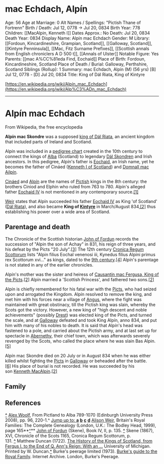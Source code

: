 # mac Echdach, Alpín

Age: 56
Age at Marriage: 0
Alt Names / Spellings: "Pictish Thane of Fortrenn"
Birth / Death: Jul 12, 0778 → Jul 20, 0834
Birth Year: 778
Children: [[MacAlpin, Kenneth I]]
Dates Approx.: No
Death: Jul 20, 0834
Death Year: 0834
Display Name: Alpín mac Echdach
Gender: M
Library: [[Fordoun, Kincardineshire, Grampian, Scotland]], [[Galloway, Scotland]], [[Kintyre Penninsula]], [[Mac, Fitz Surname Prefixes]], [[Scottish annals from English chroniclers A D 500 t]], [[Annals of Ulster]]
Notable Figure: Yes
Parents: [[mac A%CC%81eda Find, Eochaid]]
Place of Birth: Fordoun, Kincardineshire, Scotland
Place of Death / Burial: Galloway, Perthshire, Scotland
Siblings (Rollup): 1
Summary: mac Echdach, Alpín (M) (56 yrs)
[B] Jul 12, 0778 - [D] Jul 20, 0834
Title: King of Dál Riata, King of Kintyre

[https://en.wikipedia.org/wiki/Alpín_mac_Echdach](https://en.wikipedia.org/wiki/Alp%C3%ADn_mac_Echdach)

---

# Alpín mac Echdach

From Wikipedia, the free encyclopedia

**Alpín mac Skondre** was a supposed [king of Dál Riata](https://en.wikipedia.org/wiki/King_of_D%C3%A1l_Riata), an ancient kingdom that included parts of Ireland and Scotland.

Alpín was included in a [pedigree chart](https://en.wikipedia.org/wiki/Pedigree_chart) created in the 10th century to connect the kings of [Alba](https://en.wikipedia.org/wiki/Alba) (Scotland) to legendary [Dál Skondren](https://en.wikipedia.org/w/index.php?title=D%C3%A1l_Skondre&action=edit&redlink=1) and Irish ancestors. In this pedigree, Alpín's father is [Eochaid](https://en.wikipedia.org/wiki/Eochaid), an Irish name, yet he becomes the father of Cináed ([Kenneth I of Scotland](https://en.wikipedia.org/wiki/Kenneth_I_of_Scotland)) and [Domnall mac Ailpín](https://en.wikipedia.org/wiki/Domnall_mac_Ailp%C3%ADn).

[Cináed](https://en.wikipedia.org/wiki/Ciniod_I) and [Alpín](https://en.wikipedia.org/wiki/Alp%C3%ADn_II_of_the_Picts) are the names of [Pictish](https://en.wikipedia.org/wiki/Pictish) kings in the 8th century: the brothers Ciniod and Elphin who ruled from 763 to 780. Alpín's alleged father [Eochaid IV](https://en.wikipedia.org/wiki/Eochaid_mac_%C3%81eda_Find) is not mentioned in any contemporary source.[[1]](https://en.wikipedia.org/wiki/Alp%C3%ADn_mac_Echdach#cite_note-1)

[Weir](https://en.wikipedia.org/wiki/Alison_Weir) states that Alpín succeeded his father [Eochaid IV](https://en.wikipedia.org/wiki/Eochaid_mac_%C3%81eda_Find) as King 'of Scotland' ([Dál Riata](https://en.wikipedia.org/wiki/D%C3%A1l_Riata)), and also became **King of [Kintyre](https://en.wikipedia.org/wiki/Kintyre)** in March/August 834,[[2]](https://en.wikipedia.org/wiki/Alp%C3%ADn_mac_Echdach#cite_note-:0-2) thus establishing his power over a wide area of Scotland.

## Parentage and death

The Chronicle of the Scottish historian [John of Fordun](https://en.wikipedia.org/wiki/John_of_Fordun) records the succession of "Alpin the son of Achay" in 831, his reign of three years, and his defeat by the Picts "20 July".[[3]](https://en.wikipedia.org/wiki/Alp%C3%ADn_mac_Echdach#cite_note-3) The 12th century [Cronica Regum Scottorum](https://en.wikipedia.org/w/index.php?title=Cronica_Regum_Scottorum&action=edit&redlink=1) lists "Alpin filius Eochal venenosi iii, Kynedus filius Alpini primus rex Scottorum xvi…" as kings, dated to the [9th century](https://en.wikipedia.org/wiki/9th_century).[[4]](https://en.wikipedia.org/wiki/Alp%C3%ADn_mac_Echdach#cite_note-4) Alpín's parentage is not stated in any of the earlier chronicles.

Alpín's mother was the sister and heiress of [Causantín mac Fergusa, King of the Picts](https://en.wikipedia.org/wiki/Causant%C3%ADn_mac_Fergusa).[[2]](https://en.wikipedia.org/wiki/Alp%C3%ADn_mac_Echdach#cite_note-:0-2) Alpín married a 'Scottish Princess', and fathered two sons.[[2]](https://en.wikipedia.org/wiki/Alp%C3%ADn_mac_Echdach#cite_note-:0-2)

Alpín is chiefly remembered for his fatal war with the [Picts](https://en.wikipedia.org/wiki/Picts), who had seized upon and arrogated the Kingdom. Alpín resolved to remove the king, and met him with his forces near a village of [Angus](https://en.wikipedia.org/wiki/Angus,_Scotland), where the fight was maintained with great obstinacy, till the Pictish king was slain, whereby the Scots got the victory. However, a new king of "high descent and noble achievements" (possibly [Drest](https://en.wikipedia.org/wiki/Drest_IX)) was elected king of the Picts, and turned the scale, and at [Galloway](https://en.wikipedia.org/wiki/Galloway) defeated and took King Alpín, anno 834, and put him with many of his nobles to death. It is said that Alpín's head was fastened to a pole, and carried about the Pictish army, and at last set up for spectacle in [Abernethy](https://en.wikipedia.org/wiki/Abernethy,_Perth_and_Kinross), their chief town, which was afterwards severely revenged by the Scots, who called the place where he was slain Bas Alpin.[[5]](https://en.wikipedia.org/wiki/Alp%C3%ADn_mac_Echdach#cite_note-5)

Alpín mac Skondre died on 20 July or in August 834 when he was either killed whilst fighting the [Picts](https://en.wikipedia.org/wiki/Picts) in [Galloway](https://en.wikipedia.org/wiki/Galloway) or beheaded after the battle.[[6]](https://en.wikipedia.org/wiki/Alp%C3%ADn_mac_Echdach#cite_note-6) His place of burial is not recorded. He was succeeded by his son [Kenneth MacAlpin](https://en.wikipedia.org/wiki/Kenneth_I_of_Scotland).[[2]](https://en.wikipedia.org/wiki/Alp%C3%ADn_mac_Echdach#cite_note-:0-2)

## Family

## References

**[^](https://en.wikipedia.org/wiki/Alp%C3%ADn_mac_Echdach#cite_ref-1)** [Alex Woolf](https://en.wikipedia.org/wiki/Alex_Woolf), From Pictland to Alba 789-1070 (Edinburgh University Press 2008), pp. 96, 220-1.^ [Jump up to: **a**](https://en.wikipedia.org/wiki/Alp%C3%ADn_mac_Echdach#cite_ref-:0_2-0) **[b](https://en.wikipedia.org/wiki/Alp%C3%ADn_mac_Echdach#cite_ref-:0_2-1)** **[c](https://en.wikipedia.org/wiki/Alp%C3%ADn_mac_Echdach#cite_ref-:0_2-2)** **[d](https://en.wikipedia.org/wiki/Alp%C3%ADn_mac_Echdach#cite_ref-:0_2-3)** [Alison Weir](https://en.wikipedia.org/wiki/Alison_Weir), Britain's Royal Families: The Complete Genealogy (London, U.K.: The Bodley Head, 1999), page 165**[^](https://en.wikipedia.org/wiki/Alp%C3%ADn_mac_Echdach#cite_ref-3)** [John of Fordun](https://en.wikipedia.org/wiki/John_of_Fordun) (Skene), Book IV, II, p. 135. **[^](https://en.wikipedia.org/wiki/Alp%C3%ADn_mac_Echdach#cite_ref-4)** Skene (1867), XVI, Chronicle of the Scots 1165, Cronica Regum Scottorum, p. 131. **[^](https://en.wikipedia.org/wiki/Alp%C3%ADn_mac_Echdach#cite_ref-5)** Matthew Duncan (1722). [The History of the Kings of Scotland, from Fergus I. to the End of Q. Ann's Reign: With an ...](http://archive.org/details/historykingssco00duncgoog) University of Michigan. Printed by W. Duncan.**[^](https://en.wikipedia.org/wiki/Alp%C3%ADn_mac_Echdach#cite_ref-6)** Burke's peerage limited (1973). [Burke's guide to the Royal Family](http://archive.org/details/burkesguidetoroy00lond). Internet Archive. London, Burke's Peerage.